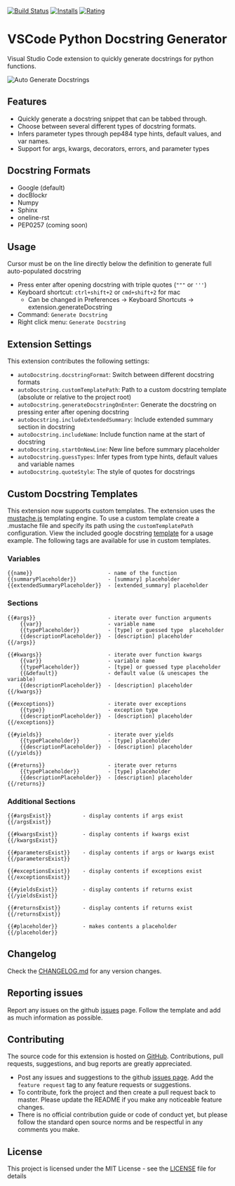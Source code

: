 [![Build Status](https://travis-ci.org/NilsJPWerner/autoDocstring.svg?branch=master)](https://travis-ci.org/NilsJPWerner/autoDocstring)
[![Installs](https://vsmarketplacebadge.apphb.com/installs-short/njpwerner.autodocstring.svg)](https://marketplace.visualstudio.com/items?itemName=njpwerner.autodocstring)
[![Rating](https://vsmarketplacebadge.apphb.com/rating-short/njpwerner.autodocstring.svg)](https://marketplace.visualstudio.com/items?itemName=njpwerner.autodocstring&ssr=false#review-details)

# VSCode Python Docstring Generator

Visual Studio Code extension to quickly generate docstrings for python functions.

![Auto Generate Docstrings](images/demo.gif)

## Features

-   Quickly generate a docstring snippet that can be tabbed through.
-   Choose between several different types of docstring formats.
-   Infers parameter types through pep484 type hints, default values, and var names.
-   Support for args, kwargs, decorators, errors, and parameter types

## Docstring Formats

-   Google (default)
-   docBlockr
-   Numpy
-   Sphinx
-   oneline-rst
-   PEP0257 (coming soon)

## Usage

Cursor must be on the line directly below the definition to generate full auto-populated docstring

-   Press enter after opening docstring with triple quotes (`"""` or `'''`)
-   Keyboard shortcut: `ctrl+shift+2` or `cmd+shift+2` for mac
    -   Can be changed in Preferences -> Keyboard Shortcuts -> extension.generateDocstring
-   Command: `Generate Docstring`
-   Right click menu: `Generate Docstring`

## Extension Settings

This extension contributes the following settings:

-   `autoDocstring.docstringFormat`: Switch between different docstring formats
-   `autoDocstring.customTemplatePath`: Path to a custom docstring template (absolute or relative to the project root)
-   `autoDocstring.generateDocstringOnEnter`: Generate the docstring on pressing enter after opening docstring
-   `autoDocstring.includeExtendedSummary`: Include extended summary section in docstring
-   `autoDocstring.includeName`: Include function name at the start of docstring
-   `autoDocstring.startOnNewLine`: New line before summary placeholder
-   `autoDocstring.guessTypes`: Infer types from type hints, default values and variable names
-   `autoDocstring.quoteStyle`: The style of quotes for docstrings

## Custom Docstring Templates

This extension now supports custom templates. The extension uses the [mustache.js](https://github.com/janl/mustache.js/) templating engine. To use a custom template create a .mustache file and specify its path using the `customTemplatePath` configuration. View the included google docstring [template](src/docstring/templates/google.mustache) for a usage example. The following tags are available for use in custom templates.

### Variables

```
{{name}}                        - name of the function
{{summaryPlaceholder}}          - [summary] placeholder
{{extendedSummaryPlaceholder}}  - [extended_summary] placeholder
```

### Sections

```
{{#args}}                       - iterate over function arguments
    {{var}}                     - variable name
    {{typePlaceholder}}         - [type] or guessed type  placeholder
    {{descriptionPlaceholder}}  - [description] placeholder
{{/args}}

{{#kwargs}}                     - iterate over function kwargs
    {{var}}                     - variable name
    {{typePlaceholder}}         - [type] or guessed type placeholder
    {{&default}}                - default value (& unescapes the variable)
    {{descriptionPlaceholder}}  - [description] placeholder
{{/kwargs}}

{{#exceptions}}                 - iterate over exceptions
    {{type}}                    - exception type
    {{descriptionPlaceholder}}  - [description] placeholder
{{/exceptions}}

{{#yields}}                     - iterate over yields
    {{typePlaceholder}}         - [type] placeholder
    {{descriptionPlaceholder}}  - [description] placeholder
{{/yields}}

{{#returns}}                    - iterate over returns
    {{typePlaceholder}}         - [type] placeholder
    {{descriptionPlaceholder}}  - [description] placeholder
{{/returns}}
```

### Additional Sections

```
{{#argsExist}}          - display contents if args exist
{{/argsExist}}

{{#kwargsExist}}        - display contents if kwargs exist
{{/kwargsExist}}

{{#parametersExist}}    - display contents if args or kwargs exist
{{/parametersExist}}

{{#exceptionsExist}}    - display contents if exceptions exist
{{/exceptionsExist}}

{{#yieldsExist}}        - display contents if returns exist
{{/yieldsExist}}

{{#returnsExist}}       - display contents if returns exist
{{/returnsExist}}

{{#placeholder}}        - makes contents a placeholder
{{/placeholder}}
```

## Changelog

Check the [CHANGELOG.md](CHANGELOG.md) for any version changes.

## Reporting issues

Report any issues on the github [issues](https://github.com/NilsJPWerner/autoDocstring/issues) page. Follow the template and add as much information as possible.

## Contributing

The source code for this extension is hosted on [GitHub](https://github.com/NilsJPWerner/autoDocstring). Contributions, pull requests, suggestions, and bug reports are greatly appreciated.

-   Post any issues and suggestions to the github [issues page](https://github.com/NilsJPWerner/autoDocstring/issues). Add the `feature request` tag to any feature requests or suggestions.
-   To contribute, fork the project and then create a pull request back to master. Please update the README if you make any noticeable feature changes.
-   There is no official contribution guide or code of conduct yet, but please follow the standard open source norms and be respectful in any comments you make.

## License

This project is licensed under the MIT License - see the [LICENSE](LICENSE) file for details
